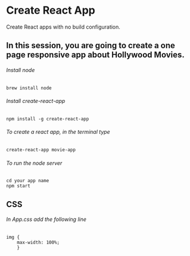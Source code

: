 # Create React App
Create React apps with no build configuration.
## In this session, you are going to create a one page responsive app about Hollywood Movies.

###### Install node
```
brew install node
```

###### Install create-react-app
```
npm install -g create-react-app
```
###### To create a react app, in the terminal type
```
create-react-app movie-app
```

###### To run the node server
```
cd your app name
npm start
```

## CSS
###### In App.css add the following line
```
img {
    max-width: 100%;
    }
```

